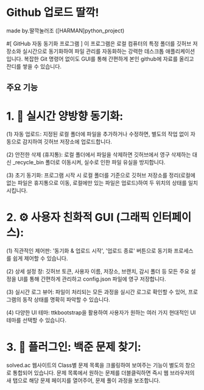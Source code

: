 # Github 업로드 딸깍!
made by.딸깍눌러조 ([HARMAN]python_project)

#[ GitHub 자동 동기화 프로그램 ]
이 프로그램은 로컬 컴퓨터의 특정 폴더를 깃허브 저장소와 실시간으로 동기화하여 파일 관리를 자동화하는 강력한 데스크톱 애플리케이션입니다.
복잡한 Git 명령어 없이도 GUI를 통해 간편하게 본인 github에 자료를 올리고 잔디를 쌓을 수 있습니다. 

## 주요 기능
# 1. 🔄 실시간 양방향 동기화:

(1) 자동 업로드: 
지정된 로컬 폴더에 파일을 추가하거나 수정하면, 별도의 작업 없이 자동으로 감지하여 깃허브 저장소에 업로드합니다.

(2) 안전한 삭제 (휴지통): 
로컬 폴더에서 파일을 삭제하면 깃허브에서 영구 삭제하는 대신 _recycle_bin 폴더로 이동시켜, 실수로 인한 파일 유실을 방지합니다.

(3) 초기 동기화: 
프로그램 시작 시 로컬 폴더를 기준으로 깃허브 저장소를 정리(로컬에 없는 파일은 휴지통으로 이동, 로컬에만 있는 파일은 업로드)하여 두 위치의 상태를 일치시킵니다.

# 2. ⚙️ 사용자 친화적 GUI (그래픽 인터페이스):

(1) 직관적인 제어판:
'동기화 & 업로드 시작', '업로드 종료' 버튼으로 동기화 프로세스를 쉽게 제어할 수 있습니다.

(2) 상세 설정 창: 
깃허브 토큰, 사용자 이름, 저장소, 브랜치, 감시 폴더 등 모든 주요 설정을 UI를 통해 간편하게 관리하고 config.json 파일에 영구 저장합니다.

(3) 실시간 로그 뷰어:
파일이 처리되는 모든 과정을 실시간 로그로 확인할 수 있어, 프로그램의 동작 상태를 명확히 파악할 수 있습니다.

(4) 다양한 UI 테마: 
ttkbootstrap을 활용하여 사용자가 원하는 여러 가지 현대적인 UI 테마를 선택할 수 있습니다.

# 3. 🧩 플러그인: 백준 문제 찾기:

solved.ac 웹사이트의 Class별 문제 목록을 크롤링하여 보여주는 기능이 별도의 창으로 통합되어 있습니다.
문제 목록에서 원하는 문제를 더블클릭하면 즉시 웹 브라우저의 새 탭으로 해당 문제 페이지를 열어주어, 문제 풀이 과정을 보조합니다.
